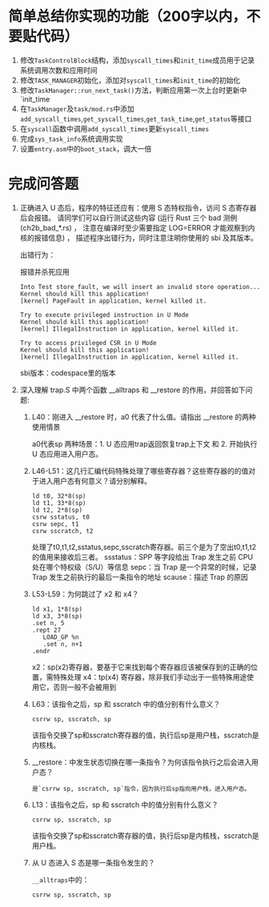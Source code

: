 # 简单总结你实现的功能（200字以内，不要贴代码）
1. 修改`TaskControlBlock`结构，添加`syscall_times`和`init_time`成员用于记录系统调用次数和应用时间
2. 修改`TASK_MANAGER`初始化，添加对`syscall_times`和`init_time`的初始化
3. 修改`TaskManager::run_next_task()`方法，判断应用第一次上台时更新中`init_time
4. 在`TaskManager`及`task/mod.rs`中添加`add_syscall_times`,`get_syscall_times`,`get_task_time`,`get_status`等接口
5. 在`syscall`函数中调用`add_syscall_times`更新`syscall_times`
6. 完成`sys_task_info`系统调用实现
7. 设置`entry.asm`中的`boot_stack`，调大一倍

# 完成问答题

1. 正确进入 U 态后，程序的特征还应有：使用 S 态特权指令，访问 S 态寄存器后会报错。 请同学们可以自行测试这些内容 (运行 Rust 三个 bad 测例 (ch2b_bad_*.rs) ， 注意在编译时至少需要指定 LOG=ERROR 才能观察到内核的报错信息) ， 描述程序出错行为，同时注意注明你使用的 sbi 及其版本。

   出错行为：

   报错并杀死应用

   ```
   Into Test store_fault, we will insert an invalid store operation...
   Kernel should kill this application!
   [kernel] PageFault in application, kernel killed it.
   
   Try to execute privileged instruction in U Mode
   Kernel should kill this application!
   [kernel] IllegalInstruction in application, kernel killed it.
   
   Try to access privileged CSR in U Mode
   Kernel should kill this application!
   [kernel] IllegalInstruction in application, kernel killed it.
   ```

   sbi版本：codespace里的版本

2. 深入理解 trap.S 中两个函数 __alltraps 和 __restore 的作用，并回答如下问题:
   1. L40：刚进入 __restore 时，a0 代表了什么值。请指出 __restore 的两种使用情景

      a0代表sp
      两种场景：1. U 态应用trap返回恢复trap上下文 和 2. 开始执行 U 态应用进入用户态。

   2. L46-L51：这几行汇编代码特殊处理了哪些寄存器？这些寄存器的的值对于进入用户态有何意义？请分别解释。

         ```assembly
         ld t0, 32*8(sp)
         ld t1, 33*8(sp)
         ld t2, 2*8(sp)
         csrw sstatus, t0
         csrw sepc, t1
         csrw sscratch, t2
         ```

         处理了t0,t1,t2,sstatus,sepc,sscratch寄存器。前三个是为了空出t0,t1,t2的值用来接收后三者。
         ssstatus：SPP 等字段给出 Trap 发生之前 CPU 处在哪个特权级（S/U）等信息
         sepc：当 Trap 是一个异常的时候，记录 Trap 发生之前执行的最后一条指令的地址
         scause：描述 Trap 的原因

   3. L53-L59：为何跳过了 x2 和 x4？

         ```assembly
         ld x1, 1*8(sp)
         ld x3, 3*8(sp)
         .set n, 5
         .rept 27
         	LOAD_GP %n
         	.set n, n+1
         .endr
         ```

         x2：sp(x2)寄存器，要基于它来找到每个寄存器应该被保存到的正确的位置，需特殊处理
         x4：tp(x4) 寄存器，除非我们手动出于一些特殊用途使用它，否则一般不会被用到

   4. L63：该指令之后，sp 和 sscratch 中的值分别有什么意义？

         ```assembly
         csrrw sp, sscratch, sp
         ```

         该指令交换了sp和sscratch寄存器的值，执行后sp是用户栈，sscratch是内核栈。

   5. __restore：中发生状态切换在哪一条指令？为何该指令执行之后会进入用户态？

          是`csrrw sp, sscratch, sp`指令，因为执行后sp指向用户栈，进入用户态。

   6. L13：该指令之后，sp 和 sscratch 中的值分别有什么意义？
      
         ```assembly
         csrrw sp, sscratch, sp
         ```
         
         该指令交换了sp和sscratch寄存器的值，执行后sp是内核栈，sscratch是用户栈。
         
   7. 从 U 态进入 S 态是哪一条指令发生的？

        `__alltraps`中的：
        
        ```assembly
        csrrw sp, sscratch, sp
        ```

